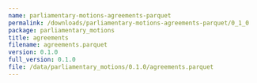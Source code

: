 ```yaml
---
name: parliamentary-motions-agreements-parquet
permalink: /downloads/parliamentary-motions-agreements-parquet/0_1_0
package: parliamentary_motions
title: agreements
filename: agreements.parquet
version: 0.1.0
full_version: 0.1.0
file: /data/parliamentary_motions/0.1.0/agreements.parquet
---
```

